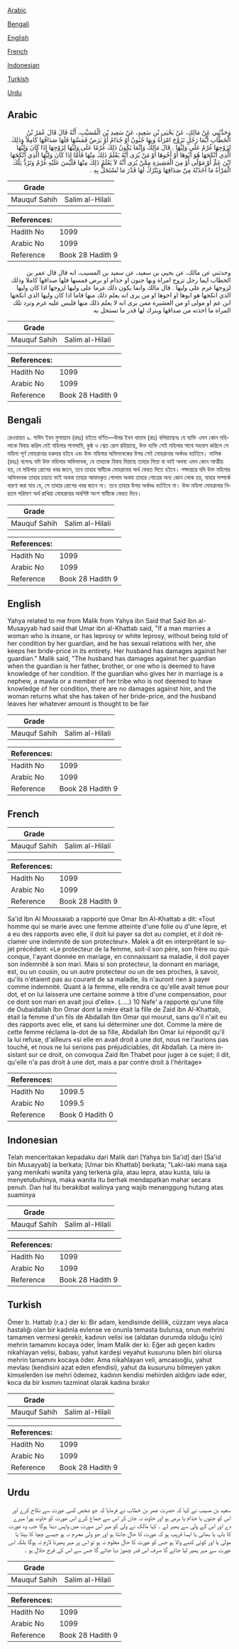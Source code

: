 [Arabic](#arabic)

[Bengali](#bengali)

[English](#english)

[French](#french)

[Indonesian](#indonesian)

[Turkish](#turkish)

[Urdu](#urdu)

## Arabic


<div dir="rtl" lang="ar" style={{fontSize:'larger',backgroundColor:'#f8f9fa',padding:20}}>
وَحَدَّثَنِي عَنْ مَالِكٍ، عَنْ يَحْيَى بْنِ سَعِيدٍ، عَنْ سَعِيدِ بْنِ الْمُسَيَّبِ، أَنَّهُ قَالَ قَالَ عُمَرُ بْنُ الْخَطَّابِ أَيُّمَا رَجُلٍ تَزَوَّجَ امْرَأَةً وَبِهَا جُنُونٌ أَوْ جُذَامٌ أَوْ بَرَصٌ فَمَسَّهَا فَلَهَا صَدَاقُهَا كَامِلاً وَذَلِكَ لِزَوْجِهَا غُرْمٌ عَلَى وَلِيِّهَا ‏.‏ قَالَ مَالِكٌ وَإِنَّمَا يَكُونُ ذَلِكَ غُرْمًا عَلَى وَلِيِّهَا لِزَوْجِهَا إِذَا كَانَ وَلِيُّهَا الَّذِي أَنْكَحَهَا هُوَ أَبُوهَا أَوْ أَخُوهَا أَوْ مَنْ يُرَى أَنَّهُ يَعْلَمُ ذَلِكَ مِنْهَا فَأَمَّا إِذَا كَانَ وَلِيُّهَا الَّذِي أَنْكَحَهَا ابْنَ عَمٍّ أَوْ مَوْلًى أَوْ مِنَ الْعَشِيرَةِ مِمَّنْ يُرَى أَنَّهُ لاَ يَعْلَمُ ذَلِكَ مِنْهَا فَلَيْسَ عَلَيْهِ غُرْمٌ وَتَرُدُّ تِلْكَ الْمَرْأَةُ مَا أَخَذَتْهُ مِنْ صَدَاقِهَا وَيَتْرُكُ لَهَا قَدْرَ مَا تُسْتَحَلُّ بِهِ ‏.‏
</div>
<div style={{backgroundColor:'#f8f9fa',padding:20, marginBottom: 10}}><table> <thead> <tr> <th>Grade</th> <th></th> </tr> </thead> <tbody> <tr><td>Mauquf Sahih</td><td>Salim al-Hilali</td></tr></tbody></table><table> <thead> <tr> <th>References:</th> <th></th> </tr> </thead> <tbody><tr><td>Hadith No</td><td>1099</td></tr><tr><td>Arabic No</td><td>1099</td></tr><tr><td>Reference</td><td>Book 28 Hadith 9</td></tr></tbody></table></div>


<div dir="rtl" lang="ar" style={{fontSize:'larger',backgroundColor:'#f8f9fa',padding:20}}>
وحدثني عن مالك، عن يحيى بن سعيد، عن سعيد بن المسيب، انه قال قال عمر بن الخطاب ايما رجل تزوج امراة وبها جنون او جذام او برص فمسها فلها صداقها كاملا وذلك لزوجها غرم على وليها . قال مالك وانما يكون ذلك غرما على وليها لزوجها اذا كان وليها الذي انكحها هو ابوها او اخوها او من يرى انه يعلم ذلك منها فاما اذا كان وليها الذي انكحها ابن عم او مولى او من العشيرة ممن يرى انه لا يعلم ذلك منها فليس عليه غرم وترد تلك المراة ما اخذته من صداقها ويترك لها قدر ما تستحل به
</div>
<div style={{backgroundColor:'#f8f9fa',padding:20, marginBottom: 10}}><table> <thead> <tr> <th>Grade</th> <th></th> </tr> </thead> <tbody> <tr><td>Mauquf Sahih</td><td>Salim al-Hilali</td></tr></tbody></table><table> <thead> <tr> <th>References:</th> <th></th> </tr> </thead> <tbody><tr><td>Hadith No</td><td>1099</td></tr><tr><td>Arabic No</td><td>1099</td></tr><tr><td>Reference</td><td>Book 28 Hadith 9</td></tr></tbody></table></div>

## Bengali


<div dir="ltr" lang="bn" style={{fontSize:'larger',backgroundColor:'#f8f9fa',padding:20}}>
রেওয়ায়ত ৯. সাঈদ ইবন মুসায়্যাব (রহঃ) হইতে বর্ণিত—উমর ইবন খাত্তাব (রাঃ) বলিয়াছেনঃ যে ব্যক্তি এমন কোন মহিলাকে বিবাহ করিল যেই মহিলার পাগলামি, কুষ্ঠ ও শ্বেত রোগ রহিয়াছে, উক্ত ব্যক্তি সেই মহিলার সাথে সহবাস করিলে সে মহিলা পূর্ণ মোহরানার হকদার হইবে এবং উক্ত মহিলার অভিভাবকের উপর সেই মোহরানার অর্থদণ্ড বর্তাইবে। মালিক (রহঃ) বলেনঃ যদি উক্ত মহিলার অভিভাবক, যে তাহাকে বিবাহ দিয়াছে তাহার পিতা বা ভাই অথবা এমন কোন আত্মীয় হয়, যে মহিলার রোগের খবর জানে, তবে তাহার স্বামীকে মোহরানার অর্থ ফেরত দিতে হইবে। পক্ষান্তরে যদি উক্ত মহিলার অভিভাবক তাহার চাচাত ভাই অথবা তাহার আযাদকৃত গোলাম অথবা তাহার গোত্রের অন্য কোন লোক হয়, যাহার সম্পর্কে ধারণা করা যায় যে, সে তাহার রোগের খবর জানে না। তবে তাহার উপর অর্থদণ্ড বর্তাইবে না। উক্ত মহিলা মোহরানার নিম্নতম পরিমাণ অর্থ রাখিয়া মোহরানার অবশিষ্ট অংশ স্বামীকে ফেরত দিবে।
</div>
<div style={{backgroundColor:'#f8f9fa',padding:20, marginBottom: 10}}><table> <thead> <tr> <th>Grade</th> <th></th> </tr> </thead> <tbody> <tr><td>Mauquf Sahih</td><td>Salim al-Hilali</td></tr></tbody></table><table> <thead> <tr> <th>References:</th> <th></th> </tr> </thead> <tbody><tr><td>Hadith No</td><td>1099</td></tr><tr><td>Arabic No</td><td>1099</td></tr><tr><td>Reference</td><td>Book 28 Hadith 9</td></tr></tbody></table></div>

## English


<div dir="ltr" lang="en" style={{fontSize:'larger',backgroundColor:'#f8f9fa',padding:20}}>
Yahya related to me from Malik from Yahya ibn Said that Said ibn al-Musayyab had said that Umar ibn al-Khattab said, "If a man marries a woman who is insane, or has leprosy or white leprosy, without being told of her condition by her guardian, and he has sexual relations with her, she keeps her bride-price in its entirety. Her husband has damages against her guardian." Malik said, "The husband has damages against her guardian when the guardian is her father, brother, or one who is deemed to have knowledge of her condition. If the guardian who gives her in marriage is a nephew, a mawla or a member of her tribe who is not deemed to have knowledge of her condition, there are no damages against him, and the woman returns what she has taken of her bride-price, and the husband leaves her whatever amount is thought to be fair
</div>
<div style={{backgroundColor:'#f8f9fa',padding:20, marginBottom: 10}}><table> <thead> <tr> <th>Grade</th> <th></th> </tr> </thead> <tbody> <tr><td>Mauquf Sahih</td><td>Salim al-Hilali</td></tr></tbody></table><table> <thead> <tr> <th>References:</th> <th></th> </tr> </thead> <tbody><tr><td>Hadith No</td><td>1099</td></tr><tr><td>Arabic No</td><td>1099</td></tr><tr><td>Reference</td><td>Book 28 Hadith 9</td></tr></tbody></table></div>

## French


<div dir="ltr" lang="fr" style={{fontSize:'larger',backgroundColor:'#f8f9fa',padding:20}}>

</div>
<div style={{backgroundColor:'#f8f9fa',padding:20, marginBottom: 10}}><table> <thead> <tr> <th>Grade</th> <th></th> </tr> </thead> <tbody> <tr><td>Mauquf Sahih</td><td>Salim al-Hilali</td></tr></tbody></table><table> <thead> <tr> <th>References:</th> <th></th> </tr> </thead> <tbody><tr><td>Hadith No</td><td>1099</td></tr><tr><td>Arabic No</td><td>1099</td></tr><tr><td>Reference</td><td>Book 28 Hadith 9</td></tr></tbody></table></div>


<div dir="ltr" lang="fr" style={{fontSize:'larger',backgroundColor:'#f8f9fa',padding:20}}>
Sa'id Ibn Al Moussaiab a rapporté que Omar Ibn Al-Khattab a dit: «Tout homme qui se marie avec une femme atteinte d'une folie ou d'une lèpre, et a eu des rapports avec elle, il doit lui payer sa dot au complet, et il doit réclamer une indemnité de son protecteur». Malek a dit en interprétant le sujet précédent: «Le protecteur de la femme, soit-il son père, son frère ou quiconque, l'ayant donnée en mariage, en connaissant sa maladie, il doit payer son indemnité à son mari. Mais si son protecteur, la donnant en mariage, est, ou un cousin, ou un autre protecteur ou un de ses proches, à savoir, qu'ils n'étaient pas au courant de sa maladie, ils n'auront rien à payer comme indemnité. Quant à la femme, elle rendra ce qu'elle avait tenue pour dot, et on lui laissera une certaine somme à titre d'une compensation, pour ce dont son mari en avait joui d'elle». (.....) 10 Nafe' a rapporté qu'une fille de Oubaidallah Ibn Omar dont la mère était la fille de Zaid ibn Al-Khattab, était la femme d'un fils de Abdallah Ibn Omar qui mourut, sans qu'il n'ait eu des rapports avec elle, et sans lui déterminer une dot. Comme la mère de cette femme réclama la-dot de sa fille, Abdallah Ibn Omar lui répondit qu'il la lui refuse, d'ailleurs «si elle en avait droit à une dot, nous ne l'aurions pas touché, et nous ne lui serions pas préjudiciables, dit Abdallah. La mère insistant sur ce droit, on convoqua Zaid Ibn Thabet pour juger à ce sujet; il dit, qu'elle n'a pas droit à une dot, mais a par contre droit à l'héritage»
</div>
<div style={{backgroundColor:'#f8f9fa',padding:20, marginBottom: 10}}><table> <thead> <tr> <th>References:</th> <th></th> </tr> </thead> <tbody><tr><td>Hadith No</td><td>1099.5</td></tr><tr><td>Arabic No</td><td>1099.5</td></tr><tr><td>Reference</td><td>Book 0 Hadith 0</td></tr></tbody></table></div>

## Indonesian


<div dir="ltr" lang="id" style={{fontSize:'larger',backgroundColor:'#f8f9fa',padding:20}}>
Telah menceritakan kepadaku dari Malik dari [Yahya bin Sa'id] dari [Sa'id bin Musayyab] ia berkata; [Umar bin Khattab] berkata; "Laki-laki mana saja yang menikahi wanita yang terkena gila, atau lepra, atau kusta, lalu ia menyetubuhinya, maka wanita itu berhak mendapatkan mahar secara penuh. Dan hal itu berakibat walinya yang wajib menanggung hutang atas suaminya
</div>
<div style={{backgroundColor:'#f8f9fa',padding:20, marginBottom: 10}}><table> <thead> <tr> <th>Grade</th> <th></th> </tr> </thead> <tbody> <tr><td>Mauquf Sahih</td><td>Salim al-Hilali</td></tr></tbody></table><table> <thead> <tr> <th>References:</th> <th></th> </tr> </thead> <tbody><tr><td>Hadith No</td><td>1099</td></tr><tr><td>Arabic No</td><td>1099</td></tr><tr><td>Reference</td><td>Book 28 Hadith 9</td></tr></tbody></table></div>

## Turkish


<div dir="ltr" lang="tr" style={{fontSize:'larger',backgroundColor:'#f8f9fa',padding:20}}>
Ömer b. Hattab (r.a.) der ki: Bir adam, kendisinde delilik, cüzzam veya alaca hastalığı olan bir kadınla evlense ve onunla temasta bulunsa, onun mehrini tamamen vermesi gerekir, kadının velisi ise (aldatan durumda olduğu için) mehrin tamamını kocaya öder, İmam Malik der ki: Eğer adı geçen kadını nikahlayan velisi, babası, yahut kardeşi veyahut kusurunu bilen biri olursa mehrin tamamını kocaya öder. Ama nikahlayan veli, amcasıoğlu, yahut mevlası (kendisini azat eden efendisi), yahut da kusurunu bilmeyen yakın kimselerden ise mehri ödemez, kadının kendisi mehirden aldığını iade eder, koca da bir kısmını tazminat olarak kadı­na bırakır
</div>
<div style={{backgroundColor:'#f8f9fa',padding:20, marginBottom: 10}}><table> <thead> <tr> <th>Grade</th> <th></th> </tr> </thead> <tbody> <tr><td>Mauquf Sahih</td><td>Salim al-Hilali</td></tr></tbody></table><table> <thead> <tr> <th>References:</th> <th></th> </tr> </thead> <tbody><tr><td>Hadith No</td><td>1099</td></tr><tr><td>Arabic No</td><td>1099</td></tr><tr><td>Reference</td><td>Book 28 Hadith 9</td></tr></tbody></table></div>

## Urdu


<div dir="rtl" lang="ur" style={{fontSize:'larger',backgroundColor:'#f8f9fa',padding:20}}>
سعید بن مسیب نے کہا کہ حضرت عمر بن خطاب نے فرمایا کہ جو شخص کسی عورت سے نکاح کرے اور اس کو جنوں یا جذام یا برص ہو اور خاوند نہ جان کر اس سے جماع کرے اس عورت کو خاوند پورا مہرے دے اور اس کے ولی سے پھیر لے ۔ کہا مالک نے ولی کو مہر اس صورت میں واپس دینا ہوگا جب وہ عورت کا باپ یا بھائی یا ایسا قریب ہو کہ عورت کا حال جانتا ہو اور جو ولی محرم نہ ہو جیسے چچا کا بیٹا یا مولیٰ یا اور کوئی کنبے والا ہو جس کو عورت کا حال معلوم نہ ہو تو اس پر مہر پھیرنا لازم نہ ہوگا بلکہ اس عورت سے مہر پھیر لیا جائے گا صرف اس قدر چھوڑ دیا جائے گا جس سے اس کی فرج حلال ہو ۔
</div>
<div style={{backgroundColor:'#f8f9fa',padding:20, marginBottom: 10}}><table> <thead> <tr> <th>Grade</th> <th></th> </tr> </thead> <tbody> <tr><td>Mauquf Sahih</td><td>Salim al-Hilali</td></tr></tbody></table><table> <thead> <tr> <th>References:</th> <th></th> </tr> </thead> <tbody><tr><td>Hadith No</td><td>1099</td></tr><tr><td>Arabic No</td><td>1099</td></tr><tr><td>Reference</td><td>Book 28 Hadith 9</td></tr></tbody></table></div>